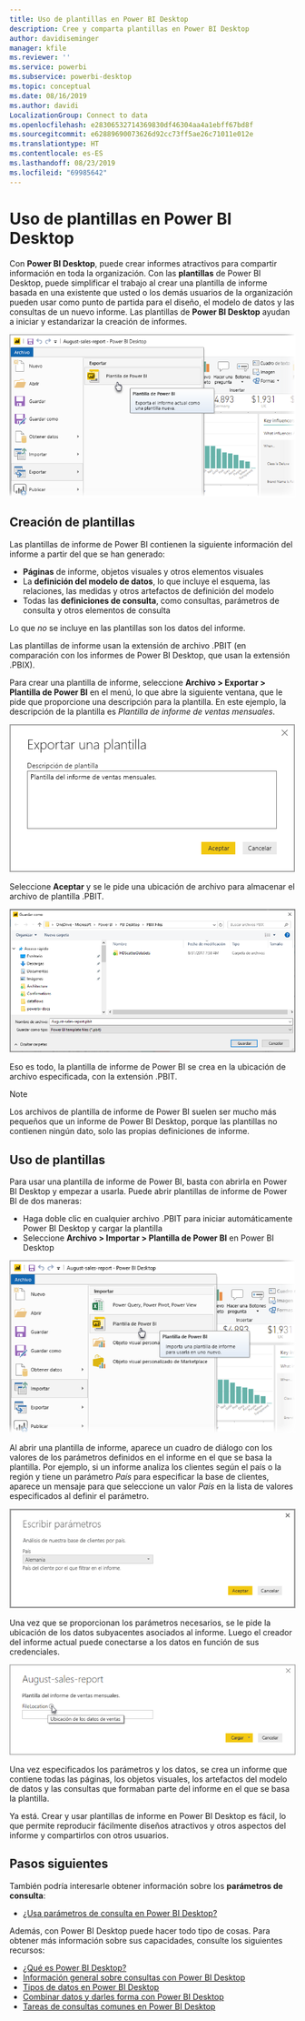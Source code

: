 ```yaml
---
title: Uso de plantillas en Power BI Desktop
description: Cree y comparta plantillas en Power BI Desktop
author: davidiseminger
manager: kfile
ms.reviewer: ''
ms.service: powerbi
ms.subservice: powerbi-desktop
ms.topic: conceptual
ms.date: 08/16/2019
ms.author: davidi
LocalizationGroup: Connect to data
ms.openlocfilehash: e28306532714369830df46304aa4a1ebff67bd8f
ms.sourcegitcommit: e62889690073626d92cc73ff5ae26c71011e012e
ms.translationtype: HT
ms.contentlocale: es-ES
ms.lasthandoff: 08/23/2019
ms.locfileid: "69985642"
---
```

# <a name="using-templates-in-power-bi-desktop"></a>Uso de plantillas en Power BI Desktop

Con **Power BI Desktop**, puede crear informes atractivos para compartir información en toda la organización. Con las **plantillas** de Power BI Desktop, puede simplificar el trabajo al crear una plantilla de informe basada en una existente que usted o los demás usuarios de la organización pueden usar como punto de partida para el diseño, el modelo de datos y las consultas de un nuevo informe. Las plantillas de **Power BI Desktop** ayudan a iniciar y estandarizar la creación de informes.

![Exportar informe como plantilla](media/desktop-templates/desktop-templates-01.png)

## <a name="creating-templates"></a>Creación de plantillas

Las plantillas de informe de Power BI contienen la siguiente información del informe a partir del que se han generado:

* **Páginas** de informe, objetos visuales y otros elementos visuales
* La **definición del modelo de datos**, lo que incluye el esquema, las relaciones, las medidas y otros artefactos de definición del modelo
* Todas las **definiciones de consulta**, como consultas, parámetros de consulta y otros elementos de consulta

Lo que *no* se incluye en las plantillas son los datos del informe. 

Las plantillas de informe usan la extensión de archivo .PBIT (en comparación con los informes de Power BI Desktop, que usan la extensión .PBIX). 

Para crear una plantilla de informe, seleccione **Archivo > Exportar > Plantilla de Power BI** en el menú, lo que abre la siguiente ventana, que le pide que proporcione una descripción para la plantilla. En este ejemplo, la descripción de la plantilla es *Plantilla de informe de ventas mensuales*.

![Cuadro de diálogo de descripción de Exportar plantilla](media/desktop-templates/desktop-templates-02.png)

Seleccione **Aceptar** y se le pide una ubicación de archivo para almacenar el archivo de plantilla .PBIT.

![Ubicación de la plantilla](media/desktop-templates/desktop-templates-03.png)

Eso es todo, la plantilla de informe de Power BI se crea en la ubicación de archivo especificada, con la extensión .PBIT.

> [!NOTE]
> Los archivos de plantilla de informe de Power BI suelen ser mucho más pequeños que un informe de Power BI Desktop, porque las plantillas no contienen ningún dato, solo las propias definiciones de informe. 

## <a name="using-templates"></a>Uso de plantillas

Para usar una plantilla de informe de Power BI, basta con abrirla en Power BI Desktop y empezar a usarla. Puede abrir plantillas de informe de Power BI de dos maneras:

* Haga doble clic en cualquier archivo .PBIT para iniciar automáticamente Power BI Desktop y cargar la plantilla
* Seleccione **Archivo > Importar > Plantilla de Power BI** en Power BI Desktop

![Importar una plantilla](media/desktop-templates/desktop-templates-04.png)

Al abrir una plantilla de informe, aparece un cuadro de diálogo con los valores de los parámetros definidos en el informe en el que se basa la plantilla. Por ejemplo, si un informe analiza los clientes según el país o la región y tiene un parámetro *País* para especificar la base de clientes, aparece un mensaje para que seleccione un valor *País* en la lista de valores especificados al definir el parámetro. 

![Especificar parámetros para una plantilla](media/desktop-templates/desktop-templates-05a.png)

Una vez que se proporcionan los parámetros necesarios, se le pide la ubicación de los datos subyacentes asociados al informe. Luego el creador del informe actual puede conectarse a los datos en función de sus credenciales.

![Especificar la ubicación de los datos de una plantilla](media/desktop-templates/desktop-templates-05.png)

Una vez especificados los parámetros y los datos, se crea un informe que contiene todas las páginas, los objetos visuales, los artefactos del modelo de datos y las consultas que formaban parte del informe en el que se basa la plantilla. 

Ya está. Crear y usar plantillas de informe en Power BI Desktop es fácil, lo que permite reproducir fácilmente diseños atractivos y otros aspectos del informe y compartirlos con otros usuarios.

## <a name="next-steps"></a>Pasos siguientes
También podría interesarle obtener información sobre los **parámetros de consulta**:
* [¿Usa parámetros de consulta en Power BI Desktop?](https://docs.microsoft.com/power-query/power-query-query-parameters)

Además, con Power BI Desktop puede hacer todo tipo de cosas. Para obtener más información sobre sus capacidades, consulte los siguientes recursos:

* [¿Qué es Power BI Desktop?](desktop-what-is-desktop.md)
* [Información general sobre consultas con Power BI Desktop](desktop-query-overview.md)
* [Tipos de datos en Power BI Desktop](desktop-data-types.md)
* [Combinar datos y darles forma con Power BI Desktop](desktop-shape-and-combine-data.md)
* [Tareas de consultas comunes en Power BI Desktop](desktop-common-query-tasks.md)    
